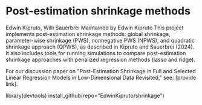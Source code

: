 # Post-estimation shrinkage methods
Edwin Kipruto, Willi Sauerbrei
Maintained by Edwin Kipruto
This project implements post-estimation shrinkage methods: global shrinkage, parameter-wise shrinkage (PWS), nonnegative PWS (NPWS), and quadratic shrinkage approach (QPWS), as described in Kipruto and Sauerbrei (2024). It also includes tools for running simulations to compare post-estimation shrinkage approaches with penalized regression methods (lasso and ridge).

For our discussion paper on "Post-Estimation Shrinkage in Full and Selected Linear Regression Models in Low-Dimensional Data Revisited," see: [provide link].

library(devtools)
install_github(repo="EdwinKipruto/shrinkage")
